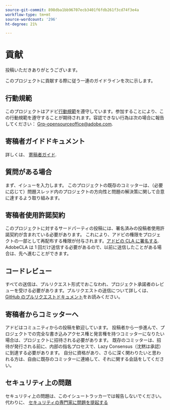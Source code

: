 ```yaml
---
source-git-commit: 898dba1bb96707ecb3401f6fdb261f3cd74f3e4a
workflow-type: tm+mt
source-wordcount: '296'
ht-degree: 21%

---
```

# 貢献

投稿いただきありがとうございます。

このプロジェクトに貢献する際に従う一連のガイドラインを次に示します。

## 行動規範

このプロジェクトはアドビ[行動規範](code-of-conduct.md)を遵守しています。参加することにより、この行動規範を遵守することが期待されます。容認できない行為は次の場合に報告してください：
[Grp-opensourceoffice@adobe.com](mailto:Grp-opensourceoffice@adobe.com).

## 寄稿者ガイドドキュメント

詳しくは、 [寄稿者ガイド](https://docs.adobe.com/content/help/en/contributor/contributor-guide/introduction.html).

## 質問がある場合

まず、イシューを入力します。 このプロジェクトの既存のコミッターは、（必要に応じて）問題スレッド内のプロジェクトの方向性と問題の解決策に関して合意に達するよう取り組みます。

## 寄稿者使用許諾契約

このプロジェクトに対するサードパーティの投稿には、署名済みの投稿者使用許諾契約が含まれている必要があります。 これにより、アドビの権限をプロジェクトの一部として再配布する権限が付与されます。[アドビの CLA に署名する](http://opensource.adobe.com/cla.html). AdobeCLA は 1 回だけ送信する必要があるので、以前に送信したことがある場合は、先へ進むことができます。

## コードレビュー

すべての送信は、プルリクエスト形式でおこなわれ、プロジェクト承諾者のレビューを受ける必要があります。プルリクエストの送信について詳しくは、[GitHub のプルリクエストドキュメント](https://help.github.com/ja/github/collaborating-with-issues-and-pull-requests/about-pull-requests)をお読みください。

<!--
Lastly, please follow the [pull request template](PULL_REQUEST_TEMPLATE.md) when
submitting a pull request!
-->

## 寄稿者からコミッターへ

アドビはコミュニティからの投稿を歓迎しています。 投稿者から一歩進んで、プロジェクトでの完全な書き込みアクセス権と発言権を持つコミッターになりたい場合は、プロジェクトに招待される必要があります。 既存のコミッターは、招待が発行される前に、内部の指名プロセスで、Lazy Consensus（沈黙は承認）に到達する必要があります。 自分に資格があり、さらに深く関わりたいと思われる方は、自由に既存のコミッターに連絡して、それに関する会話をしてください。

## セキュリティ上の問題

セキュリティ上の問題は、このイシュートラッカーでは報告しないでください。 代わりに、 [セキュリティの専門家に問題を提起する](https://helpx.adobe.com/security/alertus.html)
